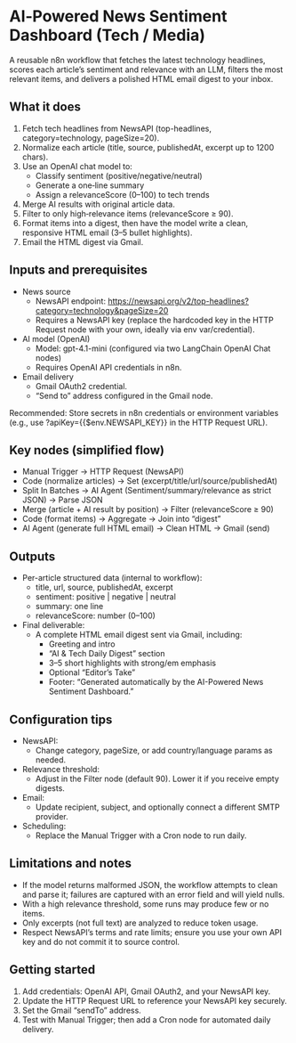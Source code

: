 # AI‑Powered News Sentiment Dashboard (Tech / Media)

A reusable n8n workflow that fetches the latest technology headlines, scores each article’s sentiment and relevance with an LLM, filters the most relevant items, and delivers a polished HTML email digest to your inbox.

## What it does
1. Fetch tech headlines from NewsAPI (top-headlines, category=technology, pageSize=20).
2. Normalize each article (title, source, publishedAt, excerpt up to 1200 chars).
3. Use an OpenAI chat model to:
   - Classify sentiment (positive/negative/neutral)
   - Generate a one‑line summary
   - Assign a relevanceScore (0–100) to tech trends
4. Merge AI results with original article data.
5. Filter to only high‑relevance items (relevanceScore ≥ 90).
6. Format items into a digest, then have the model write a clean, responsive HTML email (3–5 bullet highlights).
7. Email the HTML digest via Gmail.

## Inputs and prerequisites
- News source
  - NewsAPI endpoint: https://newsapi.org/v2/top-headlines?category=technology&pageSize=20
  - Requires a NewsAPI key (replace the hardcoded key in the HTTP Request node with your own, ideally via env var/credential).
- AI model (OpenAI)
  - Model: gpt-4.1-mini (configured via two LangChain OpenAI Chat nodes)
  - Requires OpenAI API credentials in n8n.
- Email delivery
  - Gmail OAuth2 credential.
  - “Send to” address configured in the Gmail node.

Recommended: Store secrets in n8n credentials or environment variables (e.g., use ?apiKey={{$env.NEWSAPI_KEY}} in the HTTP Request URL).

## Key nodes (simplified flow)
- Manual Trigger → HTTP Request (NewsAPI)  
- Code (normalize articles) → Set (excerpt/title/url/source/publishedAt)  
- Split In Batches → AI Agent (Sentiment/summary/relevance as strict JSON) → Parse JSON  
- Merge (article + AI result by position) → Filter (relevanceScore ≥ 90)  
- Code (format items) → Aggregate → Join into “digest”  
- AI Agent (generate full HTML email) → Clean HTML → Gmail (send)

## Outputs
- Per-article structured data (internal to workflow):
  - title, url, source, publishedAt, excerpt
  - sentiment: positive | negative | neutral
  - summary: one line
  - relevanceScore: number (0–100)
- Final deliverable:
  - A complete HTML email digest sent via Gmail, including:
    - Greeting and intro
    - “AI & Tech Daily Digest” section
    - 3–5 short highlights with strong/em emphasis
    - Optional “Editor’s Take”
    - Footer: “Generated automatically by the AI-Powered News Sentiment Dashboard.”

## Configuration tips
- NewsAPI:
  - Change category, pageSize, or add country/language params as needed.
- Relevance threshold:
  - Adjust in the Filter node (default 90). Lower it if you receive empty digests.
- Email:
  - Update recipient, subject, and optionally connect a different SMTP provider.
- Scheduling:
  - Replace the Manual Trigger with a Cron node to run daily.

## Limitations and notes
- If the model returns malformed JSON, the workflow attempts to clean and parse it; failures are captured with an error field and will yield nulls.
- With a high relevance threshold, some runs may produce few or no items.
- Only excerpts (not full text) are analyzed to reduce token usage.
- Respect NewsAPI’s terms and rate limits; ensure you use your own API key and do not commit it to source control.

## Getting started
1. Add credentials: OpenAI API, Gmail OAuth2, and your NewsAPI key.
2. Update the HTTP Request URL to reference your NewsAPI key securely.
3. Set the Gmail “sendTo” address.
4. Test with Manual Trigger; then add a Cron node for automated daily delivery.